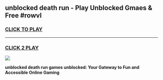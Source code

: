 
## unblocked death run - Play Unblocked Gmaes & Free #rowvl
<h3>
<a href="https://news.freeplayer.one?title=unblocked_death_run&ref=24F">CLICK TO PLAY</a></h3>
<hr>

<h3>
<a href="https://news.freeplayer.one?title=unblocked_death_run&ref=24F">CLICK 2 PLAY</a>
  
</h3>

<a href="https://news.freeplayer.one?title=unblocked_death_run&ref=24F/"><img src="https://clearcache.store/games.png"></a>


**unblocked death run games unblocked: Your Gateway to Fun and Accessible Online Gaming**
